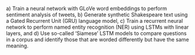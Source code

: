 a) Train a neural network with GLoVe word embeddings to perform sentiment analysis of tweets,
b) Generate synthetic Shakespeare text using a Gated Recurrent Unit (GRU) language model,
c) Train a recurrent neural network to perform named entity recognition (NER) using LSTMs with linear layers, and 
d) Use so-called ‘Siamese’ LSTM models to compare questions in a corpus and identify those that are worded differently but have the same meaning. 
 
